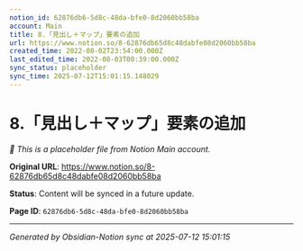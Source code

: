 ```yaml
---
notion_id: 62876db6-5d8c-48da-bfe0-8d2060bb58ba
account: Main
title: 8.「見出し＋マップ」要素の追加
url: https://www.notion.so/8-62876db65d8c48dabfe08d2060bb58ba
created_time: 2022-08-02T23:54:00.000Z
last_edited_time: 2022-08-03T00:39:00.000Z
sync_status: placeholder
sync_time: 2025-07-12T15:01:15.148029
---
```


# 8.「見出し＋マップ」要素の追加

*🔄 This is a placeholder file from Notion Main account.*

**Original URL**: https://www.notion.so/8-62876db65d8c48dabfe08d2060bb58ba

**Status**: Content will be synced in a future update.

**Page ID**: `62876db6-5d8c-48da-bfe0-8d2060bb58ba`

---

*Generated by Obsidian-Notion sync at 2025-07-12 15:01:15*
